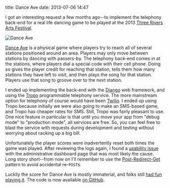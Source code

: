 title: Dance Ave
date: 2013-07-06 14:47

I got an interesting request a few months ago--to implement the telephony back-end
for a real life dancing game to be played at the
2013 [Three Rivers Arts Festival](http://www.3riversartsfest.org/).

![Dance Ave](/images/dance-ave.jpg)

[Dance Ave](http://www.cityofplay.org/traf/)
 is a physical game where players try to reach all of several stations positioned around an area.
Players may only move between stations by dancing with passers-by.
The telephony back-end comes in at the stations, where players dial a special code
with their cell phone. Doing so gives the player credit for reaching that station, tells them
how many stations they have left to visit, and then plays the song for that station.
Players use that song to groove over to the next station.

I ended up implementing the back-end with the [Django](https://www.djangoproject.com/) web framework,
and using the [Tropo](https://www.tropo.com/home.jsp) programmable telephony service.
The more mainstream option for telephony of course would have been [Twilio](http://www.twilio.com/).
I ended up using Tropo because initially we were also going to make an SMS-based game,
and Tropo has cheaper rates for SMS.
Still, Tropo was fairly pleasant to use. One nice feature in particular is that until you move your app
from "debug mode" to "production mode", all services are free. So, you can feel free
to blast the service with requests during development and testing without worrying about racking
up a big bill.

Unfortunately the player scores were inadvertently reset both times the game was played.
After reviewing the logs again, I found a [usability issue](https://github.com/sporksmith/dance_ave/issues/1)
with the administrative dashboard page that was most likely the cause.
Long story short--from now on I'll remember to use the [Post-Redirect-Get](https://en.wikipedia.org/wiki/Post/Redirect/Get)
pattern to avoid accidental re-`POST`s.

Luckily the score for Dance Ave is mostly immaterial, and folks still 
[had fun playing it](https://www.facebook.com/media/set/?set=a.10151753193669892.1073741833.555979891&type=1&l=21b6c3dff1).
The code is now available [on GitHub](https://github.com/sporksmith/dance_ave).
